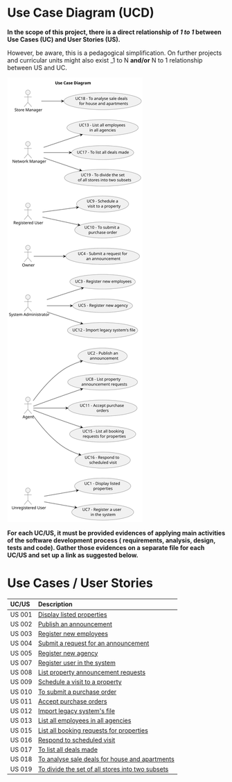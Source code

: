# Use Case Diagram (UCD)

**In the scope of this project, there is a direct relationship of _1 to 1_ between Use Cases (UC) and User Stories (US).**

However, be aware, this is a pedagogical simplification. On further projects and curricular units might also exist _1 to
N **and/or** N to 1 relationship between US and UC.

![Use Case Diagram](svg/use-case-diagram.svg)

**For each UC/US, it must be provided evidences of applying main activities of the software development process (
requirements, analysis, design, tests and code). Gather those evidences on a separate file for each UC/US and set up a
link as suggested below.**

# Use Cases / User Stories

| UC/US  | Description                                                               |                   
|:-------|:--------------------------------------------------------------------------|
| US 001 | [Display listed properties](../../us001/Readme.md)                        |
| US 002 | [Publish an announcement](../../us002/Readme.md)                          |
| US 003 | [Register new employees](../../us003/Readme.md)                           |
| US 004 | [Submit a request for an announcement](../../us004/Readme.md)             |
| US 005 | [Register new agency](../../us005/Readme.md)                              |
| US 007 | [Register user in the system](../../us007/Readme.md)                      |
| US 008 | [List property announcement requests](../../us008/Readme.md)              |
| US 009 | [Schedule a visit to a property](../../us009/Readme.md)                   |
| US 010 | [To submit a purchase order](../../us010/Readme.md)                       |
| US 011 | [Accept purchase orders](../../us011/Readme.md)                           |
| US 012 | [Import legacy system's file](../../us012/Readme.md)                      |
| US 013 | [List all employees in all agencies](../../us013/Readme.md)               |
| US 015 | [List all booking requests for properties](../../us015/Readme.md)         |
| US 016 | [Respond to scheduled visit](../../us016/Readme.md)                       |
| US 017 | [To list all deals made](../../us017/Readme.md)                           |
| US 018 | [To analyse sale deals for house and apartments](../../us018/Readme.md)   |
| US 019 | [To divide the set of all stores into two subsets](../../us019/Readme.md) |




